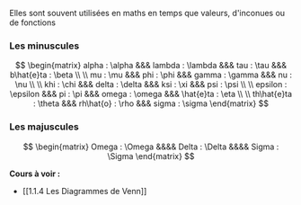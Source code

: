 Elles sont souvent utilisées en maths en temps que valeurs, d'inconues ou de fonctions

### Les minuscules

$$
\begin{matrix}
alpha : \alpha &&& lambda : \lambda &&& tau : \tau &&& b\hat{e}ta : \beta \\ 
\\
mu : \mu &&& phi : \phi &&& gamma : \gamma &&& nu : \nu \\ 
\\
khi : \chi &&& delta : \delta &&& ksi : \xi &&& psi : \psi \\
\\
epsilon : \epsilon &&& pi : \pi &&& omega : \omega &&& \hat{e}ta : \eta \\
\\
th\hat{e}ta : \theta &&& rh\hat{o} : \rho &&& sigma : \sigma
\end{matrix}
$$

### Les majuscules  

$$
\begin{matrix}
Omega : \Omega &&&& Delta : \Delta &&&& Sigma : \Sigma
\end{matrix}
$$

**Cours à voir :**
- [[1.1.4 Les Diagrammes de Venn]]